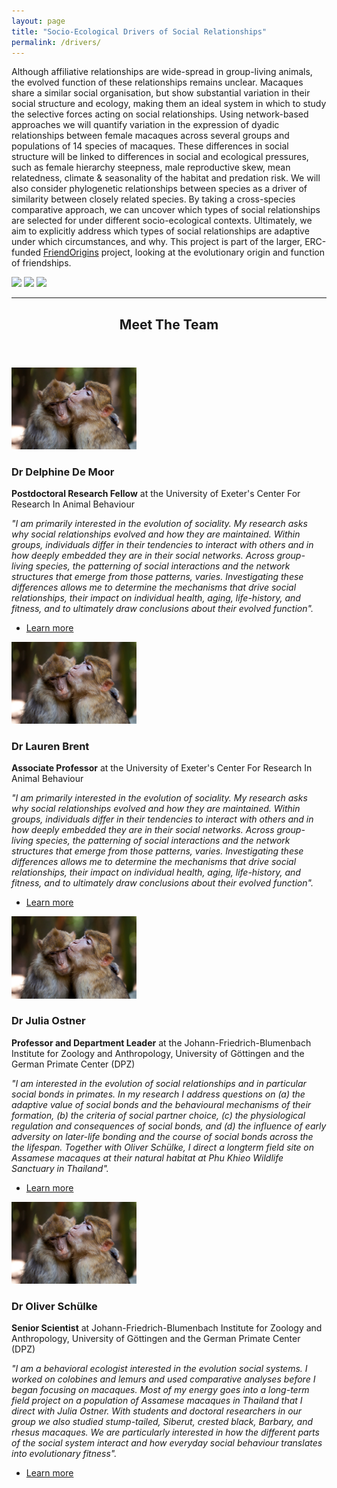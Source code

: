```yaml
---
layout: page
title: "Socio-Ecological Drivers of Social Relationships"
permalink: /drivers/
---
```


Although affiliative relationships are wide-spread in group-living animals, the evolved function of these relationships remains unclear. Macaques share a similar social organisation, but show substantial variation in their social structure and ecology, making them an ideal system in which to study the selective forces acting on social relationships. Using network-based approaches we will quantify variation in the expression of dyadic relationships between female macaques across several groups and populations of 14 species of macaques. These differences in social structure will be linked to differences in social and ecological pressures, such as female hierarchy steepness, male reproductive skew, mean relatedness, climate & seasonality of the habitat and predation risk. We will also consider phylogenetic relationships between species as a driver of similarity between closely related species. By taking a cross-species comparative approach, we can uncover which types of social relationships are selected for under different socio-ecological contexts. Ultimately, we aim to explicitly address which types of social relationships are adaptive under which circumstances, and why. This project is part of the larger, ERC-funded  <a href="https://www.friendorigins.com/what-is-friendorigins.html">FriendOrigins</a> project, looking at the evolutionary origin and function of friendships.

<p float="left">
  <img src="stumptailed macaque - Hugh Lansdown.jpg" width="100" />
  <img src="assamese.jpg" width="100" /> 
  <img src="moor - Iskandar Kamaruddin.jpg" width="100" />
</p>

***

<!-- Section -->
<section>
	<header class="major">
		<h2>Meet The Team</h2>
	</header>
	<div class="posts">
		<article>
			<a href="https://delphinedemoor.weebly.com/" class="image"><img src="assets/images/hug barbary finalcropped.jpg" width="200" alt="" /></a>
			<h3>Dr Delphine De Moor</h3>
			<p><strong>Postdoctoral Research Fellow</strong> at the University of Exeter's Center For Research In Animal Behaviour</p>
			<p><em>"I am primarily interested in the evolution of sociality. My research asks why social relationships evolved and how they are maintained. Within groups, individuals differ in their tendencies to interact with others and in how deeply embedded they are in their social networks. Across group-living species, the patterning of social interactions and the network structures that emerge from those patterns, varies. Investigating these differences allows me to determine the mechanisms that drive social relationships, their impact on individual health, aging, life-history, and fitness, and to ultimately draw conclusions about their evolved function".</em></p>
			<ul class="actions">
				<li><a href="https://delphinedemoor.weebly.com/" class="button">Learn more</a></li>
			</ul>
		</article>
		<article>
			<a href="http://www.laurenbrent.com/" class="image"><img src="assets/images/hug barbary finalcropped.jpg" width="200" alt="" /></a>
			<h3>Dr Lauren Brent</h3>
			<p><strong>Associate Professor</strong> at the University of Exeter's Center For Research In Animal Behaviour</p>
			<p><em>"I am primarily interested in the evolution of sociality. My research asks why social relationships evolved and how they are maintained. Within groups, individuals differ in their tendencies to interact with others and in how deeply embedded they are in their social networks. Across group-living species, the patterning of social interactions and the network structures that emerge from those patterns, varies. Investigating these differences allows me to determine the mechanisms that drive social relationships, their impact on individual health, aging, life-history, and fitness, and to ultimately draw conclusions about their evolved function".</em></p>
			<ul class="actions">
				<li><a href="http://www.laurenbrent.com/" class="button">Learn more</a></li>
			</ul>
		</article>
		<article>
			<a href="https://www.uni-goettingen.de/de/164051.html" class="image"><img src="assets/images/hug barbary finalcropped.jpg" width="200" alt="" /></a>
			<h3>Dr Julia Ostner</h3>
			<p><strong>Professor and Department Leader</strong> at the Johann-Friedrich-Blumenbach Institute for Zoology and Anthropology, University of Göttingen and the German Primate Center (DPZ)</p>
			<p><em>"I am interested in the evolution of social relationships and in particular social bonds in primates. In my research I address questions on (a) the adaptive value of social bonds and the behavioural mechanisms of their formation, (b) the criteria of social partner choice, (c) the physiological regulation and consequences of social bonds, and (d) the influence of early adversity on later-life bonding and the course of social bonds across the the lifespan. Together with Oliver Schülke, I direct a longterm field site on Assamese macaques at their natural habitat at Phu Khieo Wildlife Sanctuary in Thailand".</em></p>
			<ul class="actions">
				<li><a href="https://www.uni-goettingen.de/de/164051.html" class="button">Learn more</a></li>
			</ul>
		</article>
		<article>
			<a href="https://www.uni-goettingen.de/de/pd+dr.+oliver+sch%c3%bclke/506891.html" class="image"><img src="assets/images/hug barbary finalcropped.jpg" width="200" alt="" /></a>
			<h3>Dr Oliver Schülke</h3>
			<p><strong>Senior Scientist</strong> at Johann-Friedrich-Blumenbach Institute for Zoology and Anthropology, University of Göttingen and the German Primate Center (DPZ)</p>
			<p><em>"I am a behavioral ecologist interested in the evolution social systems. I worked on colobines and lemurs and used comparative analyses before I began focusing on macaques. Most of my energy goes into a long-term field project on a population of Assamese macaques in Thailand that I direct with Julia Ostner. With students and doctoral researchers in our group we also studied stump-tailed, Siberut, crested black, Barbary, and rhesus macaques. We are particularly interested in how the different parts of the social system interact and how everyday social behaviour translates into evolutionary fitness".</em></p>
			<ul class="actions">
				<li><a href="https://www.uni-goettingen.de/de/pd+dr.+oliver+sch%c3%bclke/506891.html" class="button">Learn more</a></li>
			</ul>
		</article>	
	</div>
</section>

